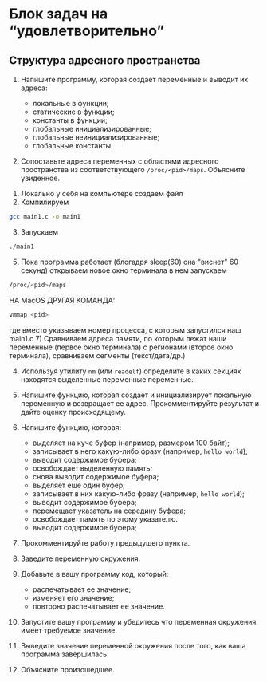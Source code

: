 # Блок задач на “удовлетворительно”

## Структура адресного пространства

1. Напишите программу, которая создает переменные и выводит их адреса:

   + локальные в функции;
   + статические в функции;
   + константы в функции;
   + глобальные инициализированные;
   + глобальные неинициализированные;
   + глобальные константы.

2. Сопоставьте адреса переменных с областями адресного пространства из
соответствующего `/proc/<pid>/maps`. Объясните увиденное.
1) Локально у себя на компьютере создаем файл
2) Компилируем
```bash
gcc main1.c -o main1
```
3) Запускаем
```bash
./main1
```
5) Пока программа работает (блогадря sleep(60) она "виснет" 60 секунд) открываем новое окно терминала в нем запускаем
```bash
/proc/<pid>/maps
```
НА MacOS ДРУГАЯ КОМАНДА:
```bash
vmmap <pid>
```
где вместо <pid> указываем номер процесса, с которым запустился наш main1.c
7) Сравниваем адреса памяти, по которым лежат наши переменные (первое окно терминала) с регионами (второе окно терминала), сравниваем сегменты (текст/дата/др.)

4. Используя утилиту `nm` (или `readelf`) определите в каких секциях находятся выделенные переменные переменные.
5. Напишите функцию, которая создает и инициализирует локальную переменную и возвращает ее адрес. Прокомментируйте результат и дайте оценку происходящему.
6. Напишите функцию, которая:

   + выделяет на куче буфер (например, размером 100 байт);
   + записывает в него какую-либо фразу (например, `hello world`);
   + выводит содержимое буфера;
   + освобождает выделенную память;
   + снова выводит содержимое буфера;
   + выделяет еще один буфер;
   + записывает в них какую-либо фразу (например, `hello world`);
   + выводит содержимое буфера;
   + перемещает указатель на середину буфера;
   + освобождает память по этому указателю.
   + выводит содержимое буфера;

7. Прокомментируйте работу предыдущего пункта.
8. Заведите переменную окружения.
9. Добавьте в вашу программу код, который:

   + распечатывает ее значение;
   + изменяет его значение;
   + повторно распечатывает ее значение.

10. Запустите вашу программу и убедитесь что переменная окружения
имеет требуемое значение.
11. Выведите значение переменной окружения после того, как ваша
программа завершилась.
12. Объясните произошедшее.
